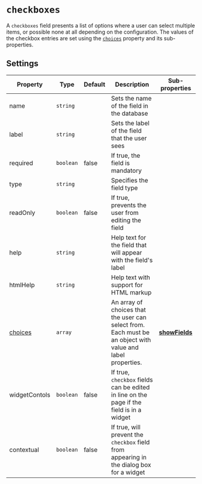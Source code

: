 # `checkboxes`

A `checkboxes` field presents a list of options where a user can select multiple items, or possible none at all depending on the configuration. The values of the checkbox entries are set using the [`choices`](../properties/choices.md) property and its sub-properties.

## Settings

|  Property | Type   | Default | Description | Sub-properties |
|---|---|---|---|---|
|name | `string` | | Sets the name of the field in the database | |
|label | `string` | | Sets the label of the field that the user sees | |
|required | `boolean` | false | If true, the field is mandatory | |
|type | `string` | | Specifies the field type |  |
|readOnly | `boolean` | false | If true, prevents the user from editing the field |  |
|help | `string` | | Help text for the field that will appear with the field's label | |
|htmlHelp | `string` | | Help text with support for HTML markup | |
|[choices](../properties/choices.md) | `array` |  | An array of choices that the user can select from. Each must be an object with value and label properties. |  [**showFields**](../properties/choices.md#showfields) |
|widgetContols | `boolean` | false | If true, `checkbox` fields can be edited in line on the page if the field is in a widget | |
|contextual | `boolean` | false | If true, will prevent the `checkbox` field from appearing in the dialog box for a widget | |

